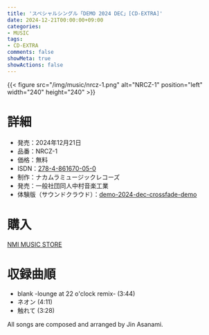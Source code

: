 ```yaml
---
title: 'スペシャルシングル「DEMO 2024 DEC」[CD-EXTRA]'
date: 2024-12-21T00:00:00+09:00
categories:
- MUSIC
tags:
- CD-EXTRA
comments: false
showMeta: true
showActions: false
---
```


{{< figure src="/img/music/nrcz-1.png" alt="NRCZ-1" position="left" width="240" height="240" >}}

# 詳細
- 発売：2024年12月21日
- 品番：NRCZ-1
- 価格：無料
- ISDN：[278-4-861670-05-0](https://isdn.jp/2784861670050)
- 制作：ナカムラミュージックレコーズ
- 発売：一般社団同人中村音楽工業
- 体験版（サウンドクラウド）：[demo-2024-dec-crossfade-demo](https://soundcloud.com/hayatehay/demo-2024-dec-crossfade-demo)

# 購入
[NMI MUSIC STORE](https://nmimusic.booth.pm/items/6371255/)

# 収録曲順
- blank -lounge at 22 o'clock remix- (3:44)
- ネオン (4:11)
- 触れて (3:28)

All songs are composed and arranged by Jin Asanami.
